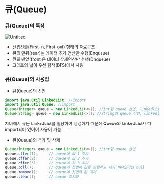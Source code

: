 # 큐(Queue)

### 큐(Queue)의 특징

![Untitled](%E1%84%8F%E1%85%B2(Queue)%20aa56f8cf020d4259a939061d530499f6/Untitled.png)

- 선입선출(First-in, First-out) 형태의 자료구조
- 큐의 맨뒤(rear)는 데이터 추가 연산만 수행(Enqueue)
- 큐의 맨앞(front)은 데이터 삭제연산만 수행(Dnqueue)
- 그래프의 넓이 우선 탐색(BFS)에서 사용

### 큐(Queue)의 사용법

- 큐(Queue)의 선언

```java
import java.util.LinkedList; //import
import java.util.Queue; //import
Queue<Integer> queue = new LinkedList<>(); //int형 queue 선언, linkedlist 이용
Queue<String> queue = new LinkedList<>(); //String형 queue 선언, linkedlist 이용
```

자바에서 큐는 LinkedList를 활용하여 생성하기 때문에 Queue와 LinkedList가 다 import되어 있어야 사용이 가능

- 큐(Queue)의 추가 및 삭제

```java
Queue<Integer> queue = new LinkedList<>(); //int형 queue 선언
queue.offer(1);     // queue에 값 1 추가
queue.offer(2);     // queue에 값 2 추가
queue.offer(3);     // queue에 값 3 추가
queue.poll();       // queue에 첫번째 값을 반환하고 제거 비어있다면 null
queue.remove();     // queue에 첫번째 값 제거
queue.clear();      // queue 초기화
```